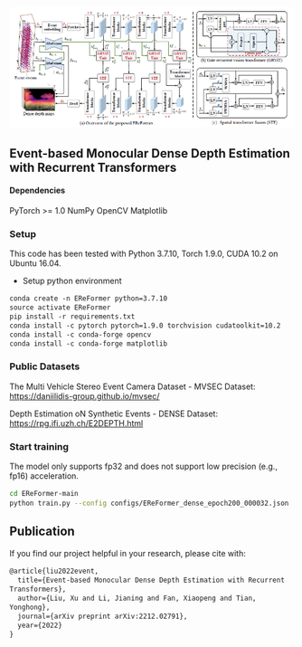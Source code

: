 ![avatar](framework.jpg)

## Event-based Monocular Dense Depth Estimation with Recurrent Transformers

#### Dependencies

PyTorch >= 1.0
NumPy
OpenCV
Matplotlib

### Setup
This code has been tested with Python 3.7.10, Torch 1.9.0, CUDA 10.2 on Ubuntu 16.04.

- Setup python environment
```
conda create -n EReFormer python=3.7.10
source activate EReFormer 
pip install -r requirements.txt
conda install -c pytorch pytorch=1.9.0 torchvision cudatoolkit=10.2
conda install -c conda-forge opencv
conda install -c conda-forge matplotlib
```
### Public Datasets

The Multi Vehicle Stereo Event Camera Dataset - MVSEC Dataset:
https://daniilidis-group.github.io/mvsec/

Depth Estimation oN Synthetic Events - DENSE Dataset: 
https://rpg.ifi.uzh.ch/E2DEPTH.html
  
### Start training

The model only supports fp32 and does not support low precision (e.g., fp16) acceleration.

```bash
cd EReFormer-main
python train.py --config configs/EReFormer_dense_epoch200_000032.json
```
  
## Publication
If you find our project helpful in your research, please cite with:
```
@article{liu2022event,
  title={Event-based Monocular Dense Depth Estimation with Recurrent Transformers},
  author={Liu, Xu and Li, Jianing and Fan, Xiaopeng and Tian, Yonghong},
  journal={arXiv preprint arXiv:2212.02791},
  year={2022}
}
```
